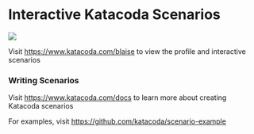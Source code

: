 # Interactive Katacoda Scenarios

[![](http://shields.katacoda.com/katacoda/blaise/count.svg)](https://www.katacoda.com/blaise "Get your profile on Katacoda.com")

Visit https://www.katacoda.com/blaise to view the profile and interactive scenarios

### Writing Scenarios
Visit https://www.katacoda.com/docs to learn more about creating Katacoda scenarios

For examples, visit https://github.com/katacoda/scenario-example
